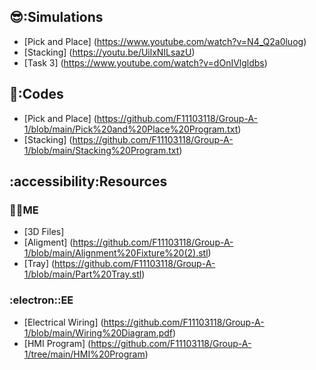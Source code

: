 ## 😎:Simulations

* [Pick and Place] (https://www.youtube.com/watch?v=N4_Q2a0luog)
* [Stacking] (https://youtu.be/UilxNILsazU)
* [Task 3] (https://www.youtube.com/watch?v=dOnIVlgldbs)
## 🥸:Codes

* [Pick and Place] (https://github.com/F11103118/Group-A-1/blob/main/Pick%20and%20Place%20Program.txt)
* [Stacking] (https://github.com/F11103118/Group-A-1/blob/main/Stacking%20Program.txt)

## :accessibility:Resources
### :mechanic:ME
* [3D Files]
* [Aligment] (https://github.com/F11103118/Group-A-1/blob/main/Alignment%20Fixture%20(2).stl)
* [Tray] (https://github.com/F11103118/Group-A-1/blob/main/Part%20Tray.stl)

### :electron::EE
* [Electrical Wiring] (https://github.com/F11103118/Group-A-1/blob/main/Wiring%20Diagram.pdf)
* [HMI Program] (https://github.com/F11103118/Group-A-1/tree/main/HMI%20Program)
